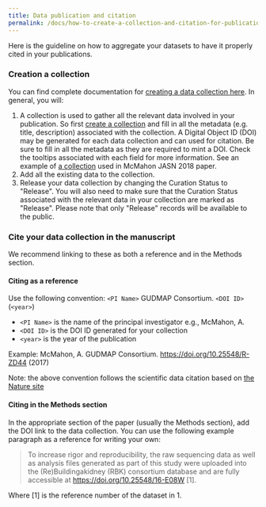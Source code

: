 ```yaml
---
title: Data publication and citation
permalink: /docs/how-to-create-a-collection-and-citation-for-publications/
---
```


Here is the guideline on how to aggregate your datasets to have it properly cited in your publications. 

### Creation a collection

You can find complete documentation for [creating a data collection here](/docs/data-collections). In general, you will:

1. A collection is used to gather all the relevant data involved in your publication. So first [create a collection](https://www.gudmap.org/chaise/recordedit/#2/Common:Collection) and fill in all the metadata (e.g. title, description) associated with the collection. A Digital Object ID (DOI) may be generated for each data collection and can used for citation. Be sure to fill in all the metadata as they are required to mint a DOI. Check the tooltips associated with each field for more information. See an example of [a collection](https://doi.org/10.25548/R-ZD44) used in McMahon JASN 2018 paper.
2. Add all the existing data to the collection.
3. Release your data collection by changing the Curation Status to "Release". You will also need to make sure that the Curation Status associated with the relevant data in your collection are marked as "Release". Please note that only "Release" records will be available to the public. 
 
### Cite your data collection in the manuscript

We recommend linking to these as both a reference and in the Methods section.

#### Citing as a reference

Use the following convention: `<PI Name>` GUDMAP Consortium. `<DOI ID>` (`<year>`)

  - `<PI Name>` is the name of the principal investigator e.g., McMahon, A. 
  - `<DOI ID>` is the DOI ID generated for your collection 
  - `<year>` is the year of the publication 

Example: McMahon, A. GUDMAP Consortium. https://doi.org/10.25548/R-ZD44 (2017)

Note: the above convention follows the scientific data citation based on [the Nature site](http://blogs.nature.com/scientificdata/2016/07/14/data-citations-at-scientific-data/)

#### Citing in the Methods section

In the appropriate section of the paper (usually the Methods section), add the DOI link to the data collection. You can use the following example paragraph as a reference for writing your own:

> To increase rigor and reproducibility, the raw sequencing data as well as analysis files generated as part of this study were uploaded into the (Re)Buildingakidney (RBK) consortium database and are fully accessible at https://doi.org/10.25548/16-E08W [1].  

Where [1] is the reference number of the dataset in 1. 


